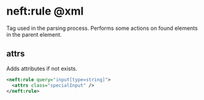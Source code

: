 neft:rule @xml
==============

Tag used in the parsing process.
Performs some actions on found elements in the parent element.

## attrs

Adds attributes if not exists.

```xml
<neft:rule query="input[type=string]">
  <attrs class="specialInput" />
</neft:rule>
```

